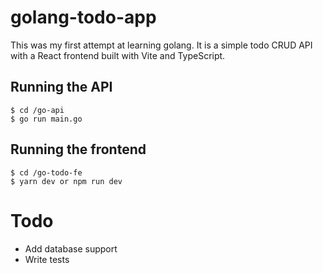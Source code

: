 # golang-todo-app

This was my first attempt at learning golang.
It is a simple todo CRUD API with a React frontend built with Vite and TypeScript.

## Running the API
 ```
 $ cd /go-api
 $ go run main.go
 ```

## Running the frontend
 ```
 $ cd /go-todo-fe
 $ yarn dev or npm run dev
 ```
 
 # Todo
 - Add database support
 - Write tests
